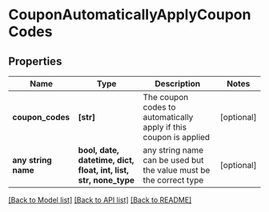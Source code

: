 # CouponAutomaticallyApplyCouponCodes


## Properties
Name | Type | Description | Notes
------------ | ------------- | ------------- | -------------
**coupon_codes** | **[str]** | The coupon codes to automatically apply if this coupon is applied | [optional] 
**any string name** | **bool, date, datetime, dict, float, int, list, str, none_type** | any string name can be used but the value must be the correct type | [optional]

[[Back to Model list]](../README.md#documentation-for-models) [[Back to API list]](../README.md#documentation-for-api-endpoints) [[Back to README]](../README.md)


